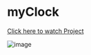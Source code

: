 # myClock


<a href="https://nilendra-vip.github.io/myClock/" target="_blank">Click here to watch Project </a>


![image](https://github.com/nilendra-vip/myClock/assets/109471788/4f13a4f2-4d05-4d21-baa3-ef20ede16d1b)
